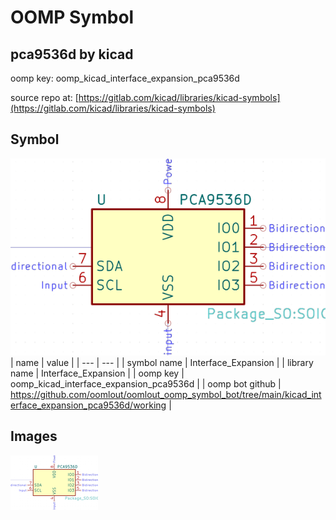 # OOMP Symbol  
## pca9536d  by kicad  
  
oomp key: oomp_kicad_interface_expansion_pca9536d  
  
source repo at: [https://gitlab.com/kicad/libraries/kicad-symbols](https://gitlab.com/kicad/libraries/kicad-symbols)  
## Symbol  
  
[![working.png](working_600.png)](working.png)  
| name | value | 
| --- | --- | 
| symbol name | Interface_Expansion | 
| library name | Interface_Expansion | 
| oomp key | oomp_kicad_interface_expansion_pca9536d | 
| oomp bot github | https://github.com/oomlout/oomlout_oomp_symbol_bot/tree/main/kicad_interface_expansion_pca9536d/working | 
## Images  
  
[![working.png](working_140.png)](working.png)  

